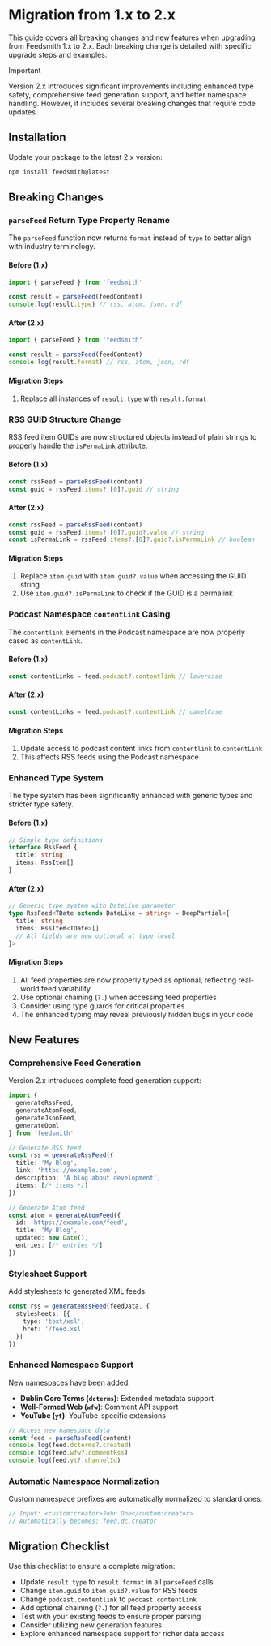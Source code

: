 # Migration from 1.x to 2.x

This guide covers all breaking changes and new features when upgrading from Feedsmith 1.x to 2.x. Each breaking change is detailed with specific upgrade steps and examples.

> [!IMPORTANT]
> Version 2.x introduces significant improvements including enhanced type safety, comprehensive feed generation support, and better namespace handling. However, it includes several breaking changes that require code updates.

## Installation

Update your package to the latest 2.x version:

```bash
npm install feedsmith@latest
```

## Breaking Changes

### `parseFeed` Return Type Property Rename

The `parseFeed` function now returns `format` instead of `type` to better align with industry terminology.

#### Before (1.x)
```typescript
import { parseFeed } from 'feedsmith'

const result = parseFeed(feedContent)
console.log(result.type) // rss, atom, json, rdf
```

#### After (2.x)
```typescript
import { parseFeed } from 'feedsmith'

const result = parseFeed(feedContent)
console.log(result.format) // rss, atom, json, rdf
```

#### Migration Steps
1. Replace all instances of `result.type` with `result.format`

### RSS GUID Structure Change

RSS feed item GUIDs are now structured objects instead of plain strings to properly handle the `isPermaLink` attribute.

#### Before (1.x)
```typescript
const rssFeed = parseRssFeed(content)
const guid = rssFeed.items?.[0]?.guid // string
```

#### After (2.x)
```typescript
const rssFeed = parseRssFeed(content)
const guid = rssFeed.items?.[0]?.guid?.value // string
const isPermaLink = rssFeed.items?.[0]?.guid?.isPermaLink // boolean | undefined
```

#### Migration Steps
1. Replace `item.guid` with `item.guid?.value` when accessing the GUID string
2. Use `item.guid?.isPermaLink` to check if the GUID is a permalink

### Podcast Namespace `contentLink` Casing

The `contentlink` elements in the Podcast namespace are now properly cased as `contentLink`.

#### Before (1.x)
```typescript
const contentLinks = feed.podcast?.contentlink // lowercase
```

#### After (2.x)
```typescript
const contentLinks = feed.podcast?.contentLink // camelCase
```

#### Migration Steps
1. Update access to podcast content links from `contentlink` to `contentLink`
2. This affects RSS feeds using the Podcast namespace

### Enhanced Type System

The type system has been significantly enhanced with generic types and stricter type safety.

#### Before (1.x)
```typescript
// Simple type definitions
interface RssFeed {
  title: string
  items: RssItem[]
}
```

#### After (2.x)
```typescript
// Generic type system with DateLike parameter
type RssFeed<TDate extends DateLike = string> = DeepPartial<{
  title: string
  items: RssItem<TDate>[]
  // All fields are now optional at type level
}>
```

#### Migration Steps
1. All feed properties are now properly typed as optional, reflecting real-world feed variability
2. Use optional chaining (`?.`) when accessing feed properties
3. Consider using type guards for critical properties
4. The enhanced typing may reveal previously hidden bugs in your code

## New Features

### Comprehensive Feed Generation

Version 2.x introduces complete feed generation support:

```typescript
import {
  generateRssFeed,
  generateAtomFeed,
  generateJsonFeed,
  generateOpml
} from 'feedsmith'

// Generate RSS feed
const rss = generateRssFeed({
  title: 'My Blog',
  link: 'https://example.com',
  description: 'A blog about development',
  items: [/* items */]
})

// Generate Atom feed
const atom = generateAtomFeed({
  id: 'https://example.com/feed',
  title: 'My Blog',
  updated: new Date(),
  entries: [/* entries */]
})
```

### Stylesheet Support

Add stylesheets to generated XML feeds:

```typescript
const rss = generateRssFeed(feedData, {
  stylesheets: [{
    type: 'text/xsl',
    href: '/feed.xsl'
  }]
})
```

### Enhanced Namespace Support

New namespaces have been added:

- **Dublin Core Terms (`dcterms`)**: Extended metadata support
- **Well-Formed Web (`wfw`)**: Comment API support
- **YouTube (`yt`)**: YouTube-specific extensions

```typescript
// Access new namespace data
const feed = parseRssFeed(content)
console.log(feed.dcterms?.created)
console.log(feed.wfw?.commentRss)
console.log(feed.yt?.channelId)
```

### Automatic Namespace Normalization

Custom namespace prefixes are automatically normalized to standard ones:

```typescript
// Input: <custom:creator>John Doe</custom:creator>
// Automatically becomes: feed.dc.creator
```

## Migration Checklist

Use this checklist to ensure a complete migration:

- Update `result.type` to `result.format` in all `parseFeed` calls
- Change `item.guid` to `item.guid?.value` for RSS feeds
- Change `podcast.contentlink` to `podcast.contentLink`
- Add optional chaining (`?.`) for all feed property access
- Test with your existing feeds to ensure proper parsing
- Consider utilizing new generation features
- Explore enhanced namespace support for richer data access
